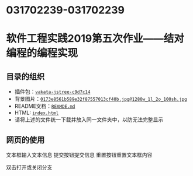 # 031702239-031702239
软件工程实践2019第五次作业——结对编程的编程实现
===
目录的组织
---


* 插件包：[`vakata-jstree-c9d7c14`](https://github.com/983911953/031702239-031702239/tree/master/vakata-jstree-c9d7c14)<br>
* 背景图片：[`0173e8561b589e32f87557013cf40b.jpg@1280w_1l_2o_100sh.jpg`](https://github.com/983911953/031702239-031702239/blob/master/0173e8561b589e32f87557013cf40b.jpg%401280w_1l_2o_100sh.jpg)  <br>
* README文档：[`REAMDE.md`](https://github.com/983911953/031702239-031702239/blob/master/README.md)<br>
* HTML: [`index.html`](https://github.com/983911953/031702239-031702239/blob/master/index.html)<br>
* 请将上述的文件统一下载并放入同一文件夹中，以防无法完整显示<br>

网页的使用
---
文本框输入文本信息
提交按钮提交信息
重置按钮重置文本框内容

 双击打开或关闭分支

